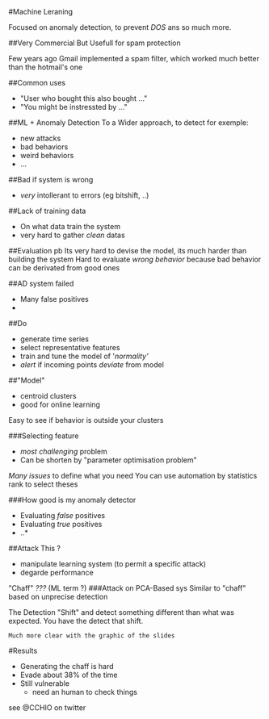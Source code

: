 #Machine Leraning

Focused on anomaly detection, to prevent *DOS* ans so much more.

##Very Commercial But
Usefull for spam protection

Few years ago Gmail implemented a spam filter, 
which worked much better than the hotmail's one 

##Common uses
* "User who bought this also bought ..."
* "You might be instressted by ..."

##ML + Anomaly Detection
To a Wider approach, to detect for exemple:
* new attacks
* bad behaviors
* weird behaviors
* ...

##Bad if system is wrong
* *very* intollerant to errors (eg bitshift, ..)

##Lack of training data
* On what data train the system
* very hard to gather *clean* datas

##Evaluation pb
Its very hard to devise the model, its much harder than building the system
Hard to evaluate *wrong behavior* because bad behavior can be derivated from good ones

##AD system failed
* Many false positives
* 

##Do
* generate time series
* select representative features
* train and tune the model of '*normality'*
* *alert* if incoming points *deviate* from model

##"Model"
* centroid clusters
* good for online learning

Easy to see if behavior is outside your clusters

###Selecting feature
* *most challenging* problem
* Can be shorten by "parameter optimisation problem" 

*Many issues* to define what you need
You can use automation by statistics rank to select theses

###How good is my anomaly detector
* Evaluating *false* positives
* Evaluating *true* positives
* ..*

##Attack This ?
* manipulate learning system (to permit a specific attack)
* degarde performance

"Chaff" *???* (ML term ?)
###Attack on PCA-Based sys
Similar to "chaff" based on unprecise detection

The Detection "Shift" and detect something different than what was expected.
You have the detect that shift.

`Much more clear with the graphic of the slides`

#Results
* Generating the chaff is hard
* Evade about 38% of the time
* Still vulnerable
  * need an human to check things

see @CCHIO on twitter



